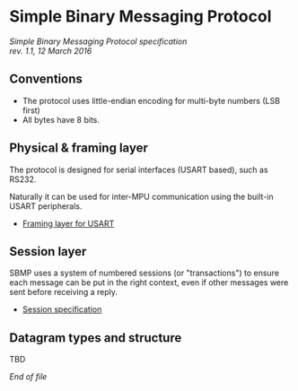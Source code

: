# Simple Binary Messaging Protocol

<i>
Simple Binary Messaging Protocol specification <br>
rev. 1.1, 12 March 2016
</i>

## Conventions

- The protocol uses little-endian encoding for multi-byte numbers (LSB first)
- All bytes have 8 bits.


## Physical & framing layer

The protocol is designed for serial interfaces (USART based), such as RS232.

Naturally it can be used for inter-MPU communication using the built-in USART
peripherals.

- [Framing layer for USART](FRAMING_LAYER.md)


## Session layer

SBMP uses a system of numbered sessions (or "transactions") to ensure each 
message can be put in the right context, even if other messages were sent
before receiving a reply.

- [Session specification](SESSION_LAYER.md)


## Datagram types and structure

TBD

*End of file*


